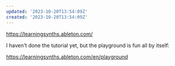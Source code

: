 ```yaml
---
updated: '2023-10-20T13:54:09Z'
created: '2023-10-20T13:54:09Z'
---
```

https://learningsynths.ableton.com/

I haven't done the tutorial yet, but the playground is fun all by itself:

https://learningsynths.ableton.com/en/playground